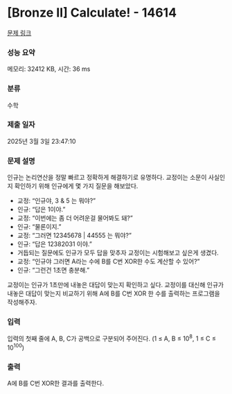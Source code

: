 # [Bronze II] Calculate! - 14614 

[문제 링크](https://www.acmicpc.net/problem/14614) 

### 성능 요약

메모리: 32412 KB, 시간: 36 ms

### 분류

수학

### 제출 일자

2025년 3월 3일 23:47:10

### 문제 설명

<p dir="ltr">인규는 논리연산을 정말 빠르고 정확하게 해결하기로 유명하다. 교정이는 소문이 사실인지 확인하기 위해 인규에게 몇 가지 질문을 해보았다.</p>

<ul dir="ltr">
	<li>교정: “인규야, 3 & 5 는 뭐야?”</li>
	<li>인규: “답은 1이야.”</li>
	<li>교정: “이번에는 좀 더 어려운걸 물어봐도 돼?”</li>
	<li>인규: “물론이지.”</li>
	<li>교정: “그러면 12345678 | 44555 는 뭐야?”</li>
	<li>인규: “답은 12382031 이야.”</li>
	<li>거듭되는 질문에도 인규가 모두 답을 맞추자 교정이는 시험해보고 싶은게 생겼다.</li>
	<li>교정: “인규야 그러면 A라는 수에 B를 C번 XOR한 수도 계산할 수 있어?”</li>
	<li>인규: “그런건 1초면 충분해.”</li>
</ul>

<p>교정이는 인규가 1초만에 내놓은 대답이 맞는지 확인하고 싶다. 교정이를 대신해 인규가 내놓은 대답이 맞는지 비교하기 위해 A에 B를 C번 XOR 한 수를 출력하는 프로그램을 작성해주자.</p>

### 입력 

 <p>입력의 첫째 줄에 A, B, C가 공백으로 구분되어 주어진다. (1 ≤ A, B ≤ 10<sup>8</sup>, 1 ≤ C ≤ 10<sup>100</sup>)</p>

### 출력 

 <p>A에 B를 C번 XOR한 결과를 출력한다.</p>

